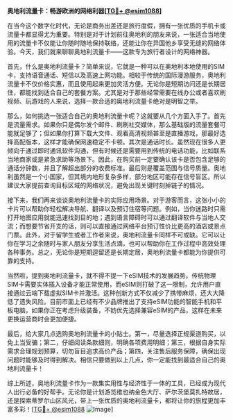 **奥地利流量卡：畅游欧洲的网络利器[[TG💪+ @esim1088](https://t.me/s/esim1088)]**

在当今这个数字化时代，无论是商务出差还是旅行度假，拥有一张优质的手机卡或流量卡都显得尤为重要。特别是对于计划前往奥地利的朋友来说，一张适合当地使用的流量卡不仅能让你随时随地保持联络，还能让你在异国他乡享受无缝的网络体验。今天，我们就来聊聊奥地利流量卡——这款专为旅行者设计的网络神器。

首先，什么是奥地利流量卡？简单来说，它就是一种可以在奥地利本地使用的SIM卡，支持语音通话、短信以及高速上网功能。相较于传统的国际漫游服务，奥地利流量卡不仅价格实惠，而且使用起来更加灵活方便。无论你是短期访问还是长期居住，都能找到适合自己的套餐方案。尤其是对于那些经常需要在线办公或者喜欢刷视频、玩游戏的人来说，选择一款合适的奥地利流量卡绝对是明智之举。

那么，如何挑选一张适合自己的奥地利流量卡呢？这就要从几个方面入手了。首先是流量需求。如果你只是偶尔发个邮件、刷刷社交媒体，那么基础版的流量套餐可能就足够了；但如果你打算下载大文件、观看高清视频甚至是直播游戏，那最好选择高配版本，这样才能确保网速稳定不卡顿。其次是通话时长。虽然现在很多人更倾向于通过即时通讯软件沟通，但有时候还是需要用到传统的电话功能，比如联系当地商家或是紧急求助等场景下。因此，在购买前一定要确认该卡是否包含足够的通话分钟数，并且了解超出部分的收费标准。最后则是覆盖范围与信号质量。奥地利虽然是一个小国家，但其境内地形复杂多样，部分地区可能存在信号盲区。所以建议大家提前查询目标区域的网络状况，避免出现关键时刻掉链子的情况。

接下来，我们再来谈谈奥地利流量卡的实际应用场景。对于游客而言，这张小小的卡片可以帮助你轻松解决导航、翻译以及预订住宿等问题。例如，当你迷路时只需打开地图应用就能迅速找到目的地；遇到语言障碍时可以通过翻译软件与当地人交流；而想要节省开支的话，则可以直接通过网络平台预订性价比更高的酒店或景点门票。此外，对于留学生或者工作者来说，奥地利流量卡同样不可或缺。它可以让你在学习之余随时与家人朋友分享生活点滴，也可以帮助你在工作过程中高效处理各种事务。总之，无论你是短期逗留还是长期定居，奥地利流量卡都能为你提供可靠的支持。

当然啦，提到奥地利流量卡，就不得不提一下eSIM技术的发展趋势。传统物理SIM卡需要实体插入设备才能正常使用，而eSIM则打破了这一限制，允许用户直接通过云端下载虚拟SIM卡并激活。这种创新方式不仅减少了携带麻烦，还大大降低了遗失风险。目前市面上已经有不少品牌推出了支持eSIM功能的智能手机和平板电脑，如果你正在考虑升级装备，不妨优先选择兼容eSIM的产品，这样在未来更换运营商时会更加便捷。

最后，给大家几点选购奥地利流量卡的小贴士。第一，尽量选择正规渠道购买，以免上当受骗；第二，仔细阅读条款细则，明确各项费用明细；第三，根据自身实际需求合理规划预算，切勿盲目追求高价产品；第四，关注售后服务保障，确保出现问题时能够及时得到解决。相信只要做到以上几点，你一定能找到最适合自己的奥地利流量卡！

综上所述，奥地利流量卡作为一款集实用性与经济性于一体的工具，已经成为现代人出行必备的好帮手。无论你是计划游览维也纳金色大厅、萨尔茨堡莫扎特故居，还是探索蒂罗尔山区风光，带上一张优质的奥地利流量卡，都将让你的旅程更加丰富多彩！[[TG💪+ @esim1088](https://t.me/s/esim1088) ![Image](https://i.postimg.cc/4NQfJmqS/Snipaste-2025-05-13-00-14-12.png)]